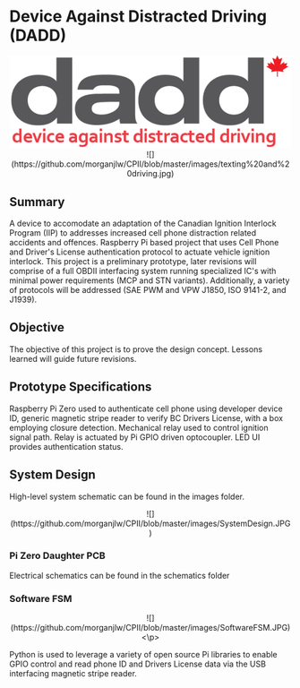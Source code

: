# Device Against Distracted Driving (DADD)
<p align="center">
  <img src=https://github.com/morganjlw/CPII/blob/master/images/dadd.png>
  ![](https://github.com/morganjlw/CPII/blob/master/images/texting%20and%20driving.jpg)
</p>

## Summary
A device to accomodate an adaptation of the Canadian Ignition Interlock Program (IIP) to addresses increased cell phone distraction related accidents and offences. Raspberry Pi based project that uses Cell Phone and Driver's License authentication protocol to actuate vehicle ignition interlock. This project is a preliminary prototype, later revisions will comprise of a full OBDII interfacing system running specialized IC's with minimal power requirements (MCP and STN variants). Additionally, a variety of protocols will be addressed (SAE PWM and VPW J1850, ISO 9141-2, and J1939).

## Objective
The objective of this project is to prove the design concept. Lessons learned will guide future revisions. 

## Prototype Specifications
Raspberry Pi Zero used to authenticate cell phone using developer device ID, generic magnetic stripe reader to verify BC Drivers License, with a box employing closure detection. Mechanical relay used to control ignition signal path. Relay is actuated by Pi GPIO driven optocoupler. LED UI provides authentication status.

## System Design
High-level system schematic can be found in the images folder.
<p align="center">
![](https://github.com/morganjlw/CPII/blob/master/images/SystemDesign.JPG)
</p>

### Pi Zero Daughter PCB
Electrical schematics can be found in the schematics folder

### Software FSM
<p align="center">
![](https://github.com/morganjlw/CPII/blob/master/images/SoftwareFSM.JPG)
<\p>

Python is used to leverage a variety of open source Pi libraries to enable GPIO control and read phone ID and Drivers License data via the USB interfacing magnetic stripe reader.
